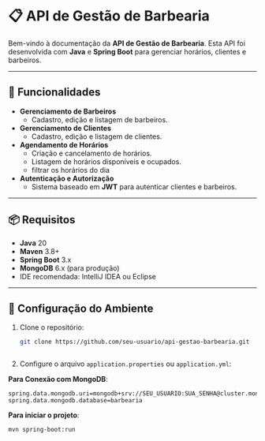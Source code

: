 

# 📋 **API de Gestão de Barbearia**

Bem-vindo à documentação da **API de Gestão de Barbearia**. Esta API foi desenvolvida com **Java** e **Spring Boot** para gerenciar horários, clientes e barbeiros.

---

## 🚀 **Funcionalidades**

- **Gerenciamento de Barbeiros**  
  - Cadastro, edição e listagem de barbeiros.
- **Gerenciamento de Clientes**  
  - Cadastro, edição e listagem de clientes.
- **Agendamento de Horários**  
  - Criação e cancelamento de horários.
  - Listagem de horários disponíveis e ocupados.
  - filtrar os horários do dia 
- **Autenticação e Autorização**  
  - Sistema baseado em **JWT** para autenticar clientes e barbeiros.

---

## 📦 **Requisitos**

- **Java** 20
- **Maven** 3.8+
- **Spring Boot** 3.x
- **MongoDB** 6.x (para produção)
- IDE recomendada: IntelliJ IDEA ou Eclipse

---

## 🔧 **Configuração do Ambiente**

1. Clone o repositório:  
   ```bash
   git clone https://github.com/seu-usuario/api-gestao-barbearia.git



  2. Configure o arquivo `application.properties` ou `application.yml`:

  
 **Para Conexão com MongoDB**:
 ```
 spring.data.mongodb.uri=mongodb+srv://SEU_USUARIO:SUA_SENHA@cluster.mongodb.net/barbearia_prod
 spring.data.mongodb.database=barbearia
```
**Para iniciar o projeto**:
 ```
mvn spring-boot:run
 ```




